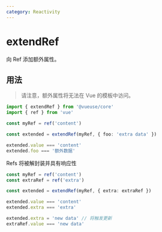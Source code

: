 ```yaml
---
category: Reactivity
---
```


# extendRef

向 Ref 添加额外属性。

## 用法

> 请注意，额外属性将无法在 Vue 的模板中访问。

```ts
import { extendRef } from '@vueuse/core'
import { ref } from 'vue'

const myRef = ref('content')

const extended = extendRef(myRef, { foo: 'extra data' })

extended.value === 'content'
extended.foo === '额外数据'
```

Refs 将被解封装并具有响应性

```ts
const myRef = ref('content')
const extraRef = ref('extra')

const extended = extendRef(myRef, { extra: extraRef })

extended.value === 'content'
extended.extra === 'extra'

extended.extra = 'new data' // 将触发更新
extraRef.value === 'new data'
```
